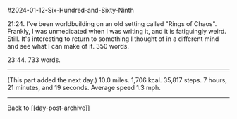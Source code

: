 #2024-01-12-Six-Hundred-and-Sixty-Ninth

21:24.  I've been worldbuilding on an old setting called "Rings of Chaos".  Frankly, I was unmedicated when I was writing it, and it is fatiguingly weird.  Still.  It's interesting to return to something I thought of in a different mind and see what I can make of it.  350 words.

23:44.  733 words.

---
(This part added the next day.)  10.0 miles.  1,706 kcal.  35,817 steps.  7 hours, 21 minutes, and 19 seconds.  Average speed 1.3 mph.

---
Back to [[day-post-archive]]